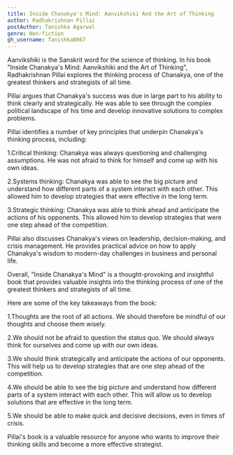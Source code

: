 ```yaml
---
title: Inside Chanakya's Mind: Aanvikshiki And the Art of Thinking
author: Radhakrishnan Pillai
postAuthor: Tanishka Agarwal
genre: Non-fiction
gh_username: Tanishka0067
---
```


Aanvikshiki is the Sanskrit word for the science of thinking. In his book "Inside Chanakya's Mind: Aanvikshiki and the Art of Thinking", Radhakrishnan Pillai explores the thinking process of Chanakya, one of the greatest thinkers and strategists of all time.

Pillai argues that Chanakya's success was due in large part to his ability to think clearly and strategically. He was able to see through the complex political landscape of his time and develop innovative solutions to complex problems.

Pillai identifies a number of key principles that underpin Chanakya's thinking process, including:

1.Critical thinking: Chanakya was always questioning and challenging assumptions. He was not afraid to think for himself and come up with his own ideas.

2.Systems thinking: Chanakya was able to see the big picture and understand how different parts of a system interact with each other. This allowed him to develop strategies that were effective in the long term.

3.Strategic thinking: Chanakya was able to think ahead and anticipate the actions of his opponents. This allowed him to develop strategies that were one step ahead of the competition.

Pillai also discusses Chanakya's views on leadership, decision-making, and crisis management. He provides practical advice on how to apply Chanakya's wisdom to modern-day challenges in business and personal life.

Overall, "Inside Chanakya's Mind" is a thought-provoking and insightful book that provides valuable insights into the thinking process of one of the greatest thinkers and strategists of all time.

Here are some of the key takeaways from the book:

1.Thoughts are the root of all actions. We should therefore be mindful of our thoughts and choose them wisely.

2.We should not be afraid to question the status quo. We should always think for ourselves and come up with our own ideas.

3.We should think strategically and anticipate the actions of our opponents. This will help us to develop strategies that are one step ahead of the competition.

4.We should be able to see the big picture and understand how different parts of a system interact with each other. This will allow us to develop solutions that are effective in the long term.

5.We should be able to make quick and decisive decisions, even in times of crisis.

Pillai's book is a valuable resource for anyone who wants to improve their thinking skills and become a more effective strategist.

